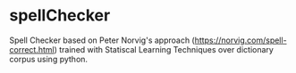# spellChecker
Spell Checker based on Peter Norvig's approach (https://norvig.com/spell-correct.html) trained with Statiscal Learning Techniques over dictionary corpus using python.
